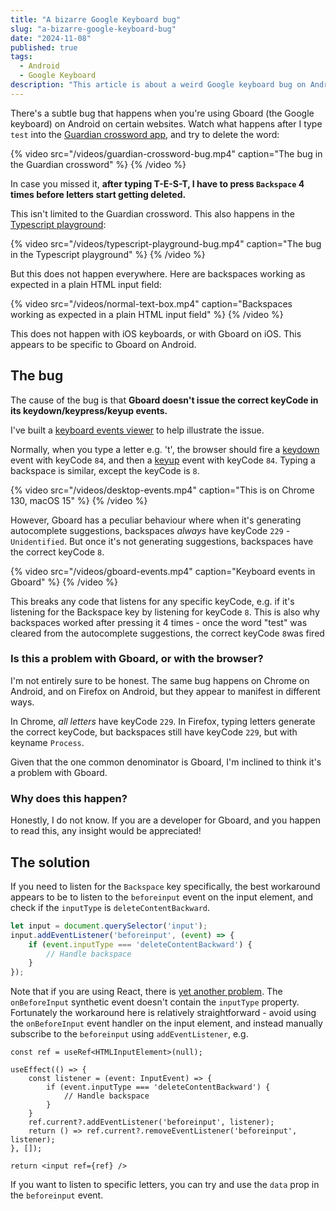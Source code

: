 ```yaml
---
title: "A bizarre Google Keyboard bug"
slug: "a-bizarre-google-keyboard-bug"
date: "2024-11-08"
published: true
tags:
  - Android
  - Google Keyboard
description: "This article is about a weird Google keyboard bug on Android."
---
```


There's a subtle bug that happens when you're using Gboard (the Google keyboard) on Android on certain websites. Watch what happens after I type `test` into the [Guardian crossword app](https://www.theguardian.com/crosswords/cryptic/29529), and try to delete the word:

{% video src="/videos/guardian-crossword-bug.mp4" caption="The bug in the Guardian crossword" %} {% /video %}

In case you missed it, **after typing T-E-S-T, I have to press `Backspace` 4 times before letters start getting deleted.**

This isn't limited to the Guardian crossword. This also happens in the [Typescript playground](https://www.typescriptlang.org/play/):

{% video src="/videos/typescript-playground-bug.mp4" caption="The bug in the Typescript playground" %} {% /video %}

But this does not happen everywhere. Here are backspaces working as expected in a plain HTML input field:

{% video src="/videos/normal-text-box.mp4" caption="Backspaces working as expected in a plain HTML input field" %} {% /video %}

This does not happen with iOS keyboards, or with Gboard on iOS. This appears to be specific to Gboard on Android.

## The bug

The cause of the bug is that **Gboard doesn't issue the correct keyCode in its keydown/keypress/keyup events.**

I've built a [keyboard events viewer](/projects/key-event-viewer) to help illustrate the issue.

Normally, when you type a letter e.g. 't', the browser should fire a [keydown](https://developer.mozilla.org/en-US/docs/Web/API/Element/keydown_event) event with keyCode `84`, and then a [keyup](https://developer.mozilla.org/en-US/docs/Web/API/Element/keyup_event) event with keyCode `84`. Typing a backspace is similar, except the keyCode is `8`.

{% video src="/videos/desktop-events.mp4" caption="This is on Chrome 130, macOS 15" %} {% /video %}

However, Gboard has a peculiar behaviour where when it's generating autocomplete suggestions, backspaces *always* have keyCode `229` - `Unidentified`. But once it's not generating suggestions, backspaces have the correct keyCode `8`.

{% video src="/videos/gboard-events.mp4" caption="Keyboard events in Gboard" %} {% /video %}

This breaks any code that listens for any specific keyCode, e.g. if it's listening for the Backspace key by listening for keyCode `8`. This is also why backspaces worked after pressing it 4 times - once the word "test" was cleared from the autocomplete suggestions, the correct keyCode `8`was fired

### Is this a problem with Gboard, or with the browser?

I'm not entirely sure to be honest. The same bug happens on Chrome on Android, and on Firefox on Android, but they appear to manifest in different ways.

In Chrome, *all letters* have keyCode `229`. In Firefox, typing letters generate the correct keyCode, but backspaces still have keyCode `229`, but with keyname `Process`.

Given that the one common denominator is Gboard, I'm inclined to think it's a problem with Gboard.

### Why does this happen?

Honestly, I do not know. If you are a developer for Gboard, and you happen to read this, any insight would be appreciated!

## The solution

If you need to listen for the `Backspace` key specifically, the best workaround appears to be to listen to the `beforeinput` event on the input element, and check if the `inputType` is `deleteContentBackward`.

```js
let input = document.querySelector('input');
input.addEventListener('beforeinput', (event) => {
    if (event.inputType === 'deleteContentBackward') {
        // Handle backspace
    }
});
```

Note that if you are using React, there is [yet another problem](https://github.com/facebook/react/issues/11211). The `onBeforeInput` synthetic event doesn't contain the `inputType` property. Fortunately the workaround here is relatively straightforward - avoid using the `onBeforeInput` event handler on the input element, and instead manually subscribe to the `beforeinput` using `addEventListener`, e.g.

```tsx
const ref = useRef<HTMLInputElement>(null);

useEffect(() => {
    const listener = (event: InputEvent) => {
        if (event.inputType === 'deleteContentBackward') {
            // Handle backspace
        }
    }
    ref.current?.addEventListener('beforeinput', listener);
    return () => ref.current?.removeEventListener('beforeinput', listener);
}, []);

return <input ref={ref} />
```

If you want to listen to specific letters, you can try and use the `data` prop in the `beforeinput` event.